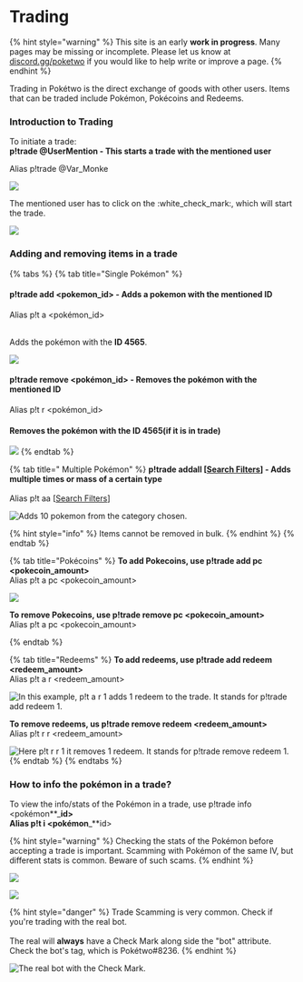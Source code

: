 # Trading

{% hint style="warning" %}
This site is an early **work in progress**. Many pages may be missing or incomplete. Please let us know at [discord.gg/poketwo](https://discord.gg/poketwo) if you would like to help write or improve a page.
{% endhint %}

Trading in Pokétwo is the direct exchange of goods with other users. Items that can be traded include Pokémon, Pokécoins and Redeems.

### Introduction to Trading

To initiate a trade:\
**p!trade @UserMention - This starts a trade with the mentioned user**

Alias p!trade @Var\_Monke&#x20;

![](<../.gitbook/assets/image (33) (1).png>)

&#x20;The mentioned user has to click on the :white\_check\_mark:, which will start the trade.

![](<../.gitbook/assets/image (35).png>)

### &#x20;               Adding and removing items in a trade

{% tabs %}
{% tab title="Single Pokémon" %}
#### p!trade add \<pokemon\_id> - Adds a pokemon with the mentioned ID

Alias p!t a \<pokémon\_id>

\
&#x20;                                        Adds the pokémon with the **ID 4565**.

![](<../.gitbook/assets/image (7) (2).png>)

#### **p!trade remove \<pok**é**mon\_id> - Removes the pok**é**mon with the mentioned ID**

Alias p!t r \<pokémon\_id>

#### &#x20;                               Removes the pokémon with the ID 4565(if it is in trade)

![](<../.gitbook/assets/image (14).png>)
{% endtab %}

{% tab title=" Multiple Pokémon" %}
**p!trade addall \[**[**Search Filters**](../intermediate-topics/search-filters.md)**] - Adds multiple times or mass of a certain type**\
\
Alias p!t aa \[[Search Filters](../intermediate-topics/search-filters.md)]&#x20;

![Adds 10 pokemon from the category chosen.](<../.gitbook/assets/image (2) (2).png>)

{% hint style="info" %}
Items cannot be removed in bulk.
{% endhint %}
{% endtab %}

{% tab title="Pokécoins" %}
**To  add Pokecoins, use p!trade add pc \<pokecoin\_amount>**\
Alias p!t a pc \<pokecoin\_amount>

![](<../.gitbook/assets/image (21) (1).png>)

**To remove Pokecoins, use p!trade remove pc \<pokecoin\_amount>**\
Alias p!t a pc \<pokecoin\_amount>

<div align="left">

<img src="../.gitbook/assets/image (9) (2).png" alt="">

</div>
{% endtab %}

{% tab title="Redeems" %}
**To add redeems, use p!trade add redeem \<redeem\_amount>**\
Alias p!t a r \<redeem\_amount>

![In this example, p!t a r 1 adds 1 redeem to the trade. It stands for p!trade add redeem 1.](<../.gitbook/assets/image (18) (1).png>)

**To remove redeems, us p!trade remove redeem \<redeem\_amount>** \
Alias p!t r r \<redeem\_amount>

![Here p!t r r 1 it removes 1 redeem. It stands for p!trade remove redeem 1.](<../.gitbook/assets/image (37).png>)
{% endtab %}
{% endtabs %}

### How to info the pokémon in a trade?

To view the info/stats of the Pokémon in a trade, use p!trade info \<pokémon**\_**id>\
Alias p!t i \<pokémon**\_**id>

{% hint style="warning" %}
Checking the stats of the Pokémon before accepting a trade is important. Scamming with Pokémon of the same IV, but different stats is common. Beware of such scams.
{% endhint %}

![](<../.gitbook/assets/image (20).png>)

![](<../.gitbook/assets/image (31).png>)

{% hint style="danger" %}
Trade Scamming is very common. Check if you're trading with the real bot. \
\
The real will **always** have a Check Mark along side the "bot" attribute. Check the bot's tag, which is Pokétwo#8236.
{% endhint %}

![The real bot with the Check Mark.](<../.gitbook/assets/image (25).png>)
